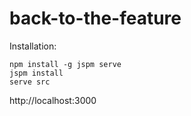 # back-to-the-feature

Installation:

    npm install -g jspm serve
    jspm install
    serve src

http://localhost:3000
